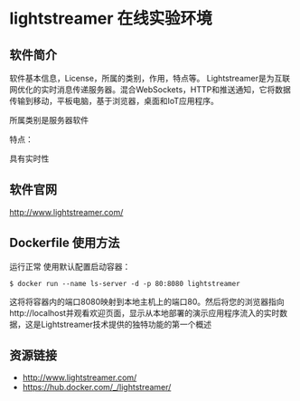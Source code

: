 # lightstreamer 在线实验环境

## 软件简介

软件基本信息，License，所属的类别，作用，特点等。
Lightstreamer是为互联网优化的实时消息传递服务器。混合WebSockets，HTTP和推送通知，它将数据传输到移动，平板电脑，基于浏览器，桌面和IoT应用程序。  

所属类别是服务器软件

特点：

具有实时性

## 软件官网

http://www.lightstreamer.com/

## Dockerfile 使用方法

运行正常
使用默认配置启动容器：
```
$ docker run --name ls-server -d -p 80:8080 lightstreamer
```
这将将容器内的端口8080映射到本地主机上的端口80。然后将您的浏览器指向http://localhost并观看欢迎页面，显示从本地部署的演示应用程序流入的实时数据，这是Lightstreamer技术提供的独特功能的第一个概述

## 资源链接

- http://www.lightstreamer.com/
- https://hub.docker.com/_/lightstreamer/
